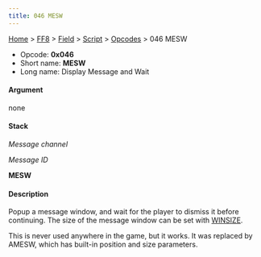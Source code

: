 ```yaml
---
title: 046 MESW
---
```


[Home](../../../../Main%20Page.md) > [FF8](../../../../FF8.md) > [Field](../../../Field.md) > [Script](../../Script.md) > [Opcodes](../Opcodes.md) > 046 MESW

-   Opcode: **0x046**
-   Short name: **MESW**
-   Long name: Display Message and Wait

#### Argument

none

#### Stack

  
*Message channel*

*Message ID*

**MESW**

#### Description

Popup a message window, and wait for the player to dismiss it before
continuing. The size of the message window can be set with [WINSIZE][].

This is never used anywhere in the game, but it works. It was replaced
by AMESW, which has built-in position and size parameters.

  [WINSIZE]: 04B%20WINSIZE.md "wikilink"
